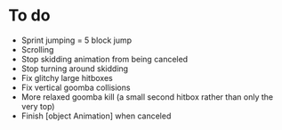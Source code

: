 # To do
- Sprint jumping = 5 block jump
- Scrolling
- Stop skidding animation from being canceled
- Stop turning around skidding 
- Fix glitchy large hitboxes
- Fix vertical goomba collisions
- More relaxed goomba kill (a small second hitbox rather than only the very top)
- Finish [object Animation] when canceled